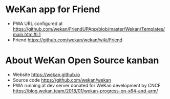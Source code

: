 # WeKan app for Friend

- PWA URL configured at https://github.com/wekan/FriendUPApp/blob/master/Wekan/Templates/main.html#L1
- Friend https://github.com/wekan/wekan/wiki/Friend

# About WeKan Open Source kanban

- Website https://wekan.github.io
- Source code https://github.com/wekan/wekan
- PWA running at dev server donated for WeKan development by CNCF https://blog.wekan.team/2018/01/wekan-progress-on-x64-and-arm/

